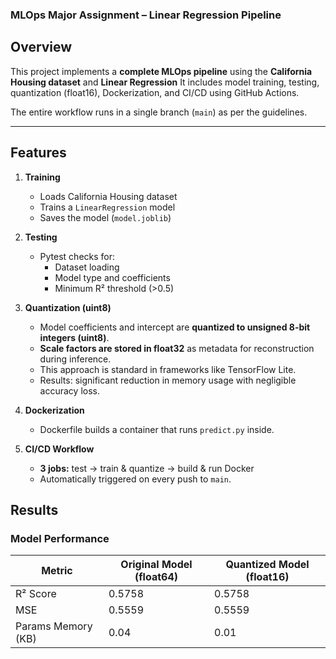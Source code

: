 ### MLOps Major Assignment – Linear Regression Pipeline

## Overview
This project implements a **complete MLOps pipeline** using the **California Housing dataset** and **Linear Regression**
It includes model training, testing, quantization (float16), Dockerization, and CI/CD using GitHub Actions.

The entire workflow runs in a single branch (`main`) as per the guidelines.

---

## Features
1. **Training**
   - Loads California Housing dataset
   - Trains a `LinearRegression` model
   - Saves the model (`model.joblib`)

2. **Testing**
   - Pytest checks for:
     - Dataset loading
     - Model type and coefficients
     - Minimum R² threshold (>0.5)

3. **Quantization (uint8)**
   - Model coefficients and intercept are **quantized to unsigned 8-bit integers (uint8)**.
   - **Scale factors are stored in float32** as metadata for reconstruction during inference.
   - This approach is standard in frameworks like TensorFlow Lite.
   - Results: significant reduction in memory usage with negligible accuracy loss.

4. **Dockerization** 
   - Dockerfile builds a container that runs `predict.py` inside.

5. **CI/CD Workflow** 
   - **3 jobs:** test → train & quantize → build & run Docker 
   - Automatically triggered on every push to `main`.

## Results

### Model Performance

| Metric                | Original Model (float64) | Quantized Model (float16) |
|-----------------------|---------------------------|----------------------------|
| R² Score              | 0.5758                    | 0.5758                     |
| MSE                   | 0.5559                    | 0.5559                     |
| Params Memory (KB)    | 0.04                      | 0.01                       |



